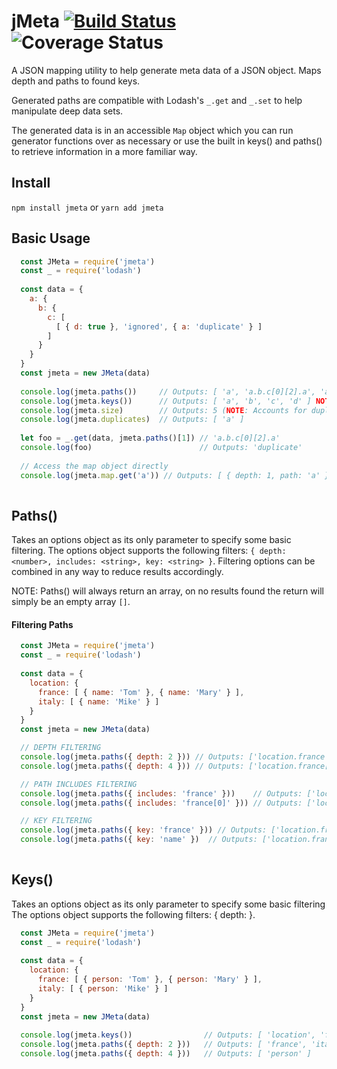 

# jMeta [![Build Status](https://travis-ci.com/SWoskowiak/jMeta.svg?branch=master)](https://travis-ci.com/SWoskowiak/jMeta) ![Coverage Status](https://coveralls.io/repos/github/SWoskowiak/jMeta/badge.svg?branch=master)

A JSON mapping utility to help generate meta data of a JSON object. Maps depth and paths to found keys.

Generated paths are compatible with Lodash's `_.get` and `_.set` to help manipulate deep data sets.

The generated data is in an accessible `Map` object which you can run generator functions over as necessary or use the built in keys() and paths() to retrieve information in a more familiar way.

## Install

`npm install jmeta` or `yarn add jmeta`

## Basic Usage 
```javascript
  const JMeta = require('jmeta')
  const _ = require('lodash')
  
  const data = {
    a: {
      b: {
        c: [
          [ { d: true }, 'ignored', { a: 'duplicate' } ]
        ]
      }
    }
  }
  const jmeta = new JMeta(data)
  
  console.log(jmeta.paths())     // Outputs: [ 'a', 'a.b.c[0][2].a', 'a.b', 'a.b.c', 'a.b.c[0][0].d' ]
  console.log(jmeta.keys())      // Outputs: [ 'a', 'b', 'c', 'd' ] NOTE: Unique keys
  console.log(jmeta.size)        // Outputs: 5 (NOTE: Accounts for duplicate found keys)
  console.log(jmeta.duplicates)  // Outputs: [ 'a' ]
  
  let foo = _.get(data, jmeta.paths()[1]) // 'a.b.c[0][2].a'
  console.log(foo)                        // Outputs: 'duplicate'
  
  // Access the map object directly
  console.log(jmeta.map.get('a')) // Outputs: [ { depth: 1, path: 'a' }, { depth: 6, path: 'a.b.c[0][2].a' } ]
  
```

## Paths()
Takes an options object as its only parameter to specify some basic filtering.
The options object supports the following filters: 
`{ depth: <number>, includes: <string>, key: <string> }`.
Filtering options can be combined in any way to reduce results accordingly.

NOTE: Paths() will always return an array, on no results found the return will simply be an empty array `[]`.
#### Filtering Paths
```javascript
  const JMeta = require('jmeta')
  const _ = require('lodash')
  
  const data = {
    location: {
      france: [ { name: 'Tom' }, { name: 'Mary' } ],
      italy: [ { name: 'Mike' } ]
    }
  }
  const jmeta = new JMeta(data)

  // DEPTH FILTERING
  console.log(jmeta.paths({ depth: 2 })) // Outputs: ['location.france', 'location.italy']
  console.log(jmeta.paths({ depth: 4 })) // Outputs: ['location.france[0].name', 'location.france[1].name', 'location.italy[0].name']

  // PATH INCLUDES FILTERING
  console.log(jmeta.paths({ includes: 'france' }))    // Outputs: ['location.france', 'location.france[0].name', 'location.france[1].name']
  console.log(jmeta.paths({ includes: 'france[0]' })) // Outputs: ['location.france[0].name']

  // KEY FILTERING
  console.log(jmeta.paths({ key: 'france' })) // Outputs: ['location.france']
  console.log(jmeta.paths({ key: 'name' })  // Outputs: ['location.france[0].name', 'location.france[1].name', 'location.italy[0].name']
  
```
## Keys()
Takes an options object as its only parameter to specify some basic filtering The options object supports the following filters: { depth: <number> }.
  
```javascript
  const JMeta = require('jmeta')
  const _ = require('lodash')
  
  const data = {
    location: {
      france: [ { person: 'Tom' }, { person: 'Mary' } ],
      italy: [ { person: 'Mike' } ]
    }
  }
  const jmeta = new JMeta(data)
  
  console.log(jmeta.keys())                // Outputs: [ 'location', 'france', 'person', 'italy' ] NOTE: Returns unique found keys only
  console.log(jmeta.paths({ depth: 2 }))   // Outputs: [ 'france', 'italy' ]
  console.log(jmeta.paths({ depth: 4 }))   // Outputs: [ 'person' ]
  
```

